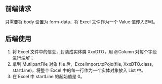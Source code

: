 ## 前端请求

只需要将 body 设置为 form-data，将 Excel 文件作为一个 Value 值传入即可。

## 后端使用

1. 将 Excel 文件中的信息，封装成实体类 XxxDTO，用 @Column 对每个字段进行注解；
2. 拿到 MutilpartFile 对象 file 后，ExcelImport.toPojo(file, XxxDTO.class, startLine)，将整个 Excel 中的每一行作为一个实体对象放入 List 中。
3. 在 Excel 中 startLine 的起始值是 0。